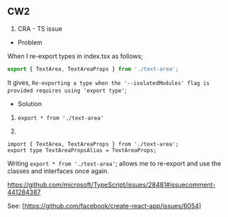 ## CW2

1. CRA - TS issue

* Problem

When I re-export types in index.tsx as follows;

```jsx
export { TextArea, TextAreaProps } from './text-area';
```

It gives, `Re-exporting a type when the '--isolatedModules' flag is provided requires using 'export type'`;

* Solution
1. `export * from './text-area'`

2.
```tsx
import { TextArea, TextAreaProps } from './text-area';
export type TextAreaPropsAlias = TextAreaProps;
```

Writing `export * from './text-area'`; allows me to re-export and use the classes and interfaces once again.

https://github.com/microsoft/TypeScript/issues/28481#issuecomment-441284387

See: [https://github.com/facebook/create-react-app/issues/6054]